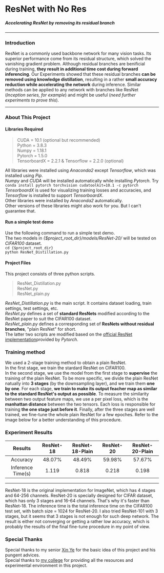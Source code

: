 # ResNet with No Res
##### Accelerating ResNet by removing its residual branch

--------------------------------------------------------

### Introduction
ResNet is a commonly used backbone network for many vision tasks.  Its superior performance come from its residual structure, which solved the vanishing gradient problem. Although residual branches are benificial during training, **they result in additional time cost during forward inferencing**. Our Experiments showed that these residual branches **can be removed using knowledge distillation**, resulting in a rather **small accuracy reduction while accelerating the network** during inference. Similar methods can be applied to any network with branches like ResNet (*Inception series, for example*) and might be useful (*need further experiments to prove this*).

--------------------------------------------------------

### About This Project
#### Libraries Required
>CUDA = 10.1 (optional but recommended)  
>Python = 3.8.3  
>Numpy = 1.18.1  
>Pytorch = 1.5.0  
>TensorboardX = 2.2.1 & Tensorflow = 2.2.0 (optional)  

All libraries were installed using *Anaconda2* except *Tensorflow*, which was installed using *Pip*.   
*Numpy* and *CUDA* will be installed automatically while installing *Pytorch*. Try `conda install pytorch torchvision cudatoolkit=10.1 -c pytorch`  
*TensorboardX* is used for visualizing training losses and accuracies, and *Tensorflow* is installed to support *TensorboardX*.  
Other libraries were installed by *Anaconda2* automatically.  
Other versions of these libraries might also work for you. But I can't guarantee that.  
#### Run a simple test demo
Use the following command to run a simple test demo.   
The two models in *{$project_root_dir}/models/ResNet-20/* will be tested on *CIFAR100* dataset.  
`cd {$project_root_dir}`  
`python ResNet_Distillation.py`  
#### Project Files
This project consists of three python scripts.  
>ResNet_Distillation.py  
>ResNet.py  
>ResNet_plain.py  

*ResNet_Distillation.py* is the main script. It contains dataset loading, train settings, test settings, etc.  
*ResNet.py* defines a set of **standard ResNets** modified according to the ResNet paper to suit the CIFAR100 dataset.  
*ResNet_plain.py* defines a corresponding set of **ResNets without residual branches**, "plain ResNet" for short.  
The latter two scripts are modified based on the [official ResNet implementation](https://github.com/pytorch/vision/blob/master/torchvision/models/resnet.py)provided by *Pytorch*.

### Training method
We used a 2-stage training method to obtain a plain ResNet.  
In the first stage, we train the stardard ResNet on CIFAR100.  
In the second stage, we use the model from the first stage to **supervise** the training of the plain ResNet. To be more specific, we divide the plain ResNet natually into **3 stages** (by the downsampling layer), and we train them **one by one**. For each stage, **we train to make its output feacher map as similar to the standard ResNet's output as possible**. To measure the similarity between two output feature maps, we use a per pixel loss, which is the **manhattan distance** between the two tensors. Each loss is responsible for training **the one stage just before it**. Finally, after the three stages are well trained, we fine-tune the whole plain ResNet for a few epoches. Refer to the image below for a better understanding of this procedure.

### Experiment Results
|Results|ResNet-18|ResNet-18-Plain|ResNet-20|ResNet-20-Plain|
|:-----:|:-------:|:-------------:|:-------:|:-------------:|
|Accuracy|48.07%|48.49%|59.98%|57.67%|
|Inference Time(s)|1.119|0.818|0.218|0.198|
---------
ResNet-18 is the original implementation for ImageNet, which has 4 stages and 64-256 channels.
ResNet-20 is specially designed for CIFAR dataset, which has only 3 stages and 16-64 channels. That's why it's faster than ResNet-18.
The inference time is the total inference time on the CIFAR100 test set, with batch size = 1024 for ResNet-20.
I also tried ResNet-101 with 3 stages, but it seems that 3 stages is not enough for such deep network. The result is either not converging or getting a rather low accuracy, which is probably the results of the final fine-tune procedure in my point of view.

### Special Thanks
Special thanks to my senior [Xin Ye](https://github.com/NixeyJay) for the basic idea of this project and his pungent advices.  
Special thanks to [my college](http://www.cbeis.zju.edu.cn/cbeiscn/main.htm) for providing all the resources and experimental environment in this project.  

